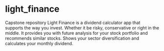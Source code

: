 # light_finance
Capstone repository
Light Finance is a dividend calculator app that supports the way you invest. Whether it be risky, conservative or right in the middle. It provides you with future analysis for your stock portfolio and recommends similar stocks. Shows your sector diversification and calculates your monthly dividend.
